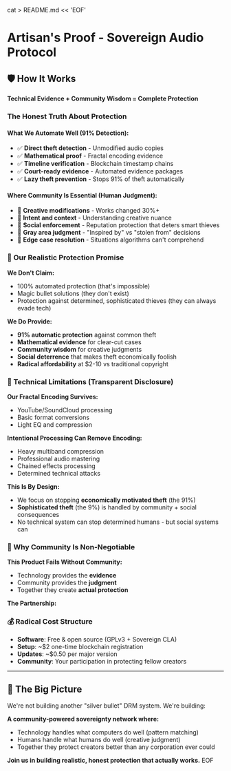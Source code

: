 cat > README.md << 'EOF'
# Artisan's Proof - Sovereign Audio Protocol

## 🛡️ How It Works
**Technical Evidence + Community Wisdom = Complete Protection**

### The Honest Truth About Protection

#### What We Automate Well (91% Detection):
- ✅ **Direct theft detection** - Unmodified audio copies
- ✅ **Mathematical proof** - Fractal encoding evidence  
- ✅ **Timeline verification** - Blockchain timestamp chains
- ✅ **Court-ready evidence** - Automated evidence packages
- ✅ **Lazy theft prevention** - Stops 91% of theft automatically

#### Where Community Is Essential (Human Judgment):
- 🤝 **Creative modifications** - Works changed 30%+ 
- 🤝 **Intent and context** - Understanding creative nuance
- 🤝 **Social enforcement** - Reputation protection that deters smart thieves
- 🤝 **Gray area judgment** - "Inspired by" vs "stolen from" decisions
- 🤝 **Edge case resolution** - Situations algorithms can't comprehend

### 🎯 Our Realistic Protection Promise

**We Don't Claim:**
- 100% automated protection (that's impossible)
- Magic bullet solutions (they don't exist)
- Protection against determined, sophisticated thieves (they can always evade tech)

**We Do Provide:**
- **91% automatic protection** against common theft
- **Mathematical evidence** for clear-cut cases
- **Community wisdom** for creative judgments  
- **Social deterrence** that makes theft economically foolish
- **Radical affordability** at $2-10 vs traditional copyright

### 🔬 Technical Limitations (Transparent Disclosure)

**Our Fractal Encoding Survives:**
- YouTube/SoundCloud processing
- Basic format conversions
- Light EQ and compression

**Intentional Processing Can Remove Encoding:**
- Heavy multiband compression
- Professional audio mastering
- Chained effects processing
- Determined technical attacks

**This Is By Design:**
- We focus on stopping **economically motivated theft** (the 91%)
- **Sophisticated theft** (the 9%) is handled by community + social consequences
- No technical system can stop determined humans - but social systems can

### 👥 Why Community Is Non-Negotiable

**This Product Fails Without Community:**
- Technology provides the **evidence**
- Community provides the **judgment**  
- Together they create **actual protection**

**The Partnership:**


### 💰 Radical Cost Structure
- **Software**: Free & open source (GPLv3 + Sovereign CLA)
- **Setup**: ~$2 one-time blockchain registration
- **Updates**: ~$0.50 per major version
- **Community**: Your participation in protecting fellow creators

---

## 🚀 The Big Picture

We're not building another "silver bullet" DRM system. We're building:

**A community-powered sovereignty network where:**
- Technology handles what computers do well (pattern matching)
- Humans handle what humans do well (creative judgment)
- Together they protect creators better than any corporation ever could

**Join us in building realistic, honest protection that actually works.**
EOF
